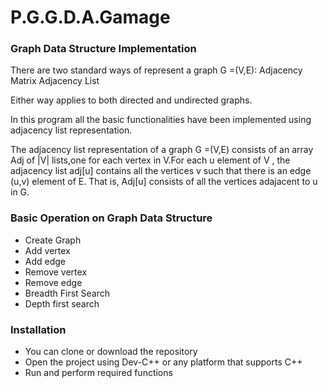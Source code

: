 # P.G.G.D.A.Gamage

### Graph Data Structure Implementation

There are two standard ways of represent a graph G =(V,E):
			Adjacency Matrix
			Adjacency List

Either way applies to both directed and undirected graphs.

In this program all the basic functionalities have been implemented using adjacency list representation.

The adjacency list representation of a graph G =(V,E) consists of an array Adj of |V| lists,one for each vertex in V.For each u element of V , the adjacency list adj[u] contains all the vertices v such that there is an edge (u,v) element of E. That is, Adj[u] consists of all the vertices adajacent to u in G.


### Basic Operation on Graph Data Structure

* Create Graph</br>
* Add vertex</br>
* Add edge</br>
* Remove vertex</br>
* Remove edge</br>
* Breadth First Search</br>
* Depth first search</br>

### Installation

* You can clone or download the repository 
* Open the project using Dev-C++ or any platform that supports C++
* Run and perform required functions






						
